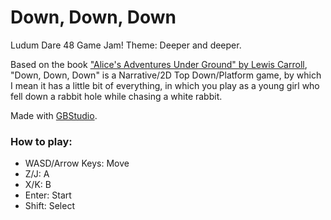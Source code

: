 # Down, Down, Down
Ludum Dare 48 Game Jam! Theme: Deeper and deeper.

Based on the book ["Alice's Adventures Under Ground" by Lewis Carroll](http://www.gutenberg.org/files/19002/19002-h/19002-h.htm), "Down, Down, Down" is a Narrative/2D Top Down/Platform game, by which I mean it has a little bit of everything, in which you play as a young girl who fell down a rabbit hole while chasing a white rabbit.

Made with [GBStudio](https://twitter.com/GBStudioDev).

### How to play:
- WASD/Arrow Keys: Move
- Z/J: A
- X/K: B
- Enter: Start
- Shift: Select
